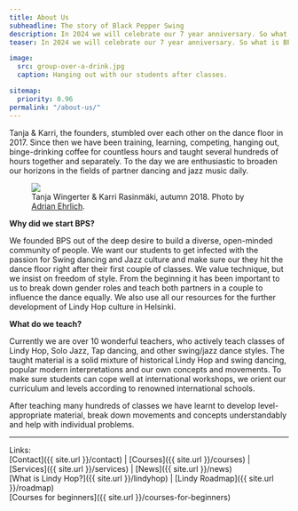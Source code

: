 ```yaml
---
title: About Us
subheadline: The story of Black Pepper Swing
description: In 2024 we will celebrate our 7 year anniversary. So what is Black Pepper Swing all about?
teaser: In 2024 we will celebrate our 7 year anniversary. So what is BPS all about?

image:
  src: group-over-a-drink.jpg
  caption: Hanging out with our students after classes.

sitemap:
  priority: 0.96
permalink: "/about-us/"
---
```


Tanja & Karri, the founders, stumbled over each other on the dance floor in 2017. Since then we have been training, learning, competing, hanging out, binge-drinking coffee for countless hours and taught several hundreds of hours together and separately. To the day we are enthusiastic to broaden our horizons in the fields of partner dancing and jazz music daily.

<figure class="article-media small-right">
  <img src="{{ site.urlimg }}medium/tanja-karri-polaroid.png" />
  <figcaption class="text-center">Tanja Wingerter & Karri Rasinmäki, autumn 2018. Photo by <a href="https://adrianehrlich.com/" target="_blank">Adrian Ehrlich</a>.</figcaption>
</figure>

**Why did we start BPS?**

We founded BPS out of the deep desire to build a diverse, open-minded community of people. We want our students to get infected with the passion for Swing dancing and Jazz culture and make sure our they hit the dance floor right after their first couple of classes. We value technique, but we insist on freedom of style. From the beginning it has been important to us to break down gender roles and teach both partners in a couple to influence the dance equally. We also use all our resources for the further development of Lindy Hop culture in Helsinki.

**What do we teach?**

Currently we are over 10 wonderful teachers, who actively teach classes of Lindy Hop, Solo Jazz, Tap dancing, and other swing/jazz dance styles. The taught material is a solid mixture of historical Lindy Hop and swing dancing, popular modern interpretations and our own concepts and movements. To make sure students can cope well at international workshops, we orient our curriculum and levels according to renowned international schools.

After teaching many hundreds of classes we have learnt to develop level-appropriate material, break down movements and concepts understandably and help with individual problems. 

---

Links:  
[Contact]({{ site.url }}/contact) |
[Courses]({{ site.url }}/courses) |
[Services]({{ site.url }}/services) |
[News]({{ site.url }}/news)  
[What is Lindy Hop?]({{ site.url }}/lindyhop) |
[Lindy Roadmap]({{ site.url }}/roadmap)  
[Courses for beginners]({{ site.url }}/courses-for-beginners)
